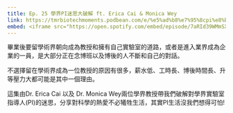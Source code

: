 ```yaml
---
title: Ep. 25 學界PI迷思大破解 ft. Erica Cai & Monica Wey
link: https://tmrbiotechmoments.podbean.com/e/%e5%ad%b8%e7%95%8cpi%e8%bf%b7%e6%80%9d%e5%a4%a7%e7%a0%b4%e8%a7%a3-ft-erica-cai-monica-wey/
embed: <iframe src="https://open.spotify.com/embed/episode/7aRId39WMmSXeqoogpMi0s" width="100%" height="232" frameborder="0" allowtransparency="true" allow="encrypted-media"></iframe>
---
```


畢業後要留學術界朝向成為教授和擁有自己實驗室的道路，或者是進入業界成為企業的一員，是大部分正在念博班以及博後的人不斷和自己的對話。

不選擇留在學術界成為一位教授的原因有很多，薪水低、工時長、博後時間長、升等壓力大都可能是其中一個理由。

這集由Dr. Erica Cai 以及 Dr. Monica Wey兩位學界教授帶我們破解對學界實驗室指導人(PI)的迷思，分享對科學的熱愛不必犧牲生活，其實PI生活沒我們想得可怕!